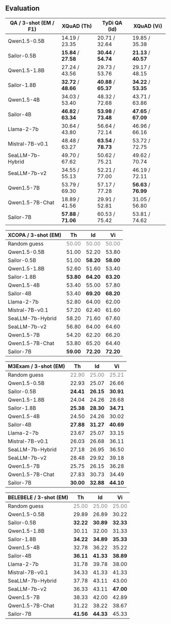 
## Evaluation

| QA / 3-shot (EM / F1) | XQuAD (Th) | TyDi QA (Id) | XQuAD (Vi) 
|-----------| -------  | ------- | ------- | 
| Qwen1.5-0.5B | 14.19 / 23.35 |  20.71 / 32.64  | 19.85 / 35.38
| Sailor-0.5B | **15.84**	/ **27.58**	| **30.44**	/ **54.74**	| **21.13**	/ **40.57**
| Qwen1.5-1.8B | 27.24 / 43.56 | 29.73 / 53.76 | 29.17 / 48.15
| Sailor-1.8B | **32.72** / **48.66** | **40.88** / **65.37** | **34.22** / **53.35**
| Qwen1.5-4B | 34.03 / 53.40 | 48.32 / 72.68 | 43.71 / 63.86
| Sailor-4B | **46.82** / **63.34** | **53.98** / **73.48** | **47.65** / **67.09**
| Llama-2-7b | 30.64 / 43.80 | 56.64 / 72.14 | 46.96 / 66.16
| Mistral-7B-v0.1 | 48.48 / 63.27 | **63.54** / **78.73** | 53.72 / 72.75
| SeaLLM-7b-Hybrid | 49.70 / 67.62 | 50.62 / 75.21 | 49.62 / 70.74
| SeaLLM-7b-v2 | 34.55 / 55.13 | 52.21 / 77.00 | 46.19 / 72.11
| Qwen1.5-7B | 53.79 / 69.30 | 57.17 / 77.28 | **56.63** / **76.99**
| Qwen1.5-7B-Chat | 18.89 / 41.56 | 29.91 / 52.81 | 31.05 / 56.80
| Sailor-7B | **57.88** / **71.06** | 60.53 / 75.42 | 53.81 / 74.62





| XCOPA / 3-shot (EM) |  Th | Id | Vi
|-----------| -------  | ------- | ------- | 
| Random guess |  <span style="color: gray">50.00</span> | <span style="color: gray">50.00</span> | <span style="color: gray">50.00</span>
| Qwen1.5-0.5B | 51.00 | 52.20 | 53.80 |
| Sailor-0.5B | 51.00 | **58.20** | **58.00** |
| Qwen1.5-1.8B | 52.60 | 51.60 | 53.40 |
| Sailor-1.8B | **53.80** | **64.20** | **63.20** |
| Qwen1.5-4B | 53.40 | 55.00 | 57.80 |
| Sailor-4B | 53.40 | **69.20** | **68.20** |
| Llama-2-7b | 52.80 | 64.00 | 62.00 |
| Mistral-7B-v0.1 | 57.20 | 62.40 | 61.60 |
| SeaLLM-7b-Hybrid | 58.20 | 71.60 | 67.60 | 
| SeaLLM-7b-v2 | 56.80 | 64.00 | 64.60 | 
| Qwen1.5-7B | 54.20 | 62.20 | 66.20 | 
| Qwen1.5-7B-Chat | 53.80 | 65.20 | 64.40 | 
| Sailor-7B | **59.00** | **72.20** | **72.20** | 






| M3Exam / 3-shot (EM) | Th | Id | Vi 
|-----------| -------  | ------- | ------- | 
| Random guess |  <span style="color: gray">22.90</span> | <span style="color: gray">25.00</span> | <span style="color: gray">25.21</span>
| Qwen1.5-0.5B | 22.93 | 25.07 | 26.66
| Sailor-0.5B | **24.41** | **26.15** | **30.91** |
| Qwen1.5-1.8B | 24.04 | 24.26 | 28.68
| Sailor-1.8B | **25.38** | **28.30** | **34.71** |  
| Qwen1.5-4B | 24.50 | 24.26 | 30.02 
| Sailor-4B | **27.88** | **31.27** | **40.69** |
| Llama-2-7b | 23.67 | 25.07 | 33.15
| Mistral-7B-v0.1 | 26.03 | 26.68 | 36.11
| SeaLLM-7b-Hybrid | 27.18 | 26.95 | 36.50
| SeaLLM-7b-v2 | 28.48 | 29.92 | 39.18
| Qwen1.5-7B | 25.75 | 26.15 | 36.28
| Qwen1.5-7B-Chat | 27.83 | 30.73 | 34.49
| Sailor-7B | **30.00** | **32.88** | **44.10** | 




| BELEBELE / 3-shot (EM) | Th | Id | Vi 
|-----------| -------  | ------- | ------- | 
| Random guess |  <span style="color: gray">25.00</span> | <span style="color: gray">25.00</span> | <span style="color: gray">25.00</span>
| Qwen1.5-0.5B | 29.89 | 26.89 | 30.22 
| Sailor-0.5B | **32.22** | **30.89** | **32.33** |
| Qwen1.5-1.8B | 30.11 | 32.00 | 31.33
| Sailor-1.8B | **34.22** | **34.89** | **35.33** |
| Qwen1.5-4B | 32.78 | 36.22 | 35.22
| Sailor-4B | **36.11** | **41.33** | **38.89** |
| Llama-2-7b | 31.78 | 39.78 | 38.00 |
| Mistral-7B-v0.1 | 34.33 | 41.33 | 41.33 |
| SeaLLM-7b-Hybrid | 37.78 | 43.11 | 43.00 |
| SeaLLM-7b-v2 | 36.33 | 43.11 | **47.00** |
| Qwen1.5-7B | 38.33 | 42.00 | 42.89 |
| Qwen1.5-7B-Chat | 31.22 | 38.22 | 38.67 |
| Sailor-7B | **41.56** | **44.33** | 45.33 |
